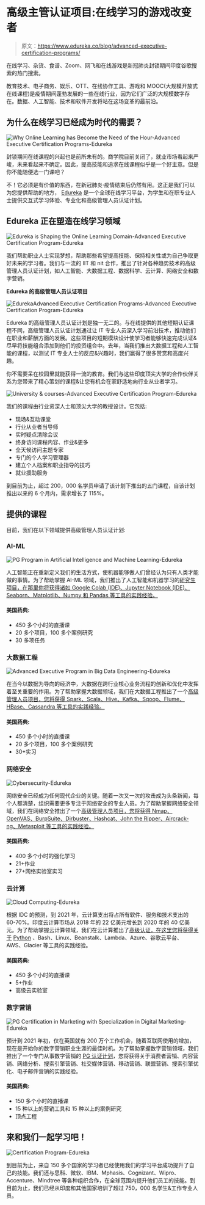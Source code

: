 # 高级主管认证项目:在线学习的游戏改变者

> 原文：<https://www.edureka.co/blog/advanced-executive-certification-programs/>

在线学习、杂货、食谱、Zoom、网飞和在线游戏是新冠肺炎封锁期间印度谷歌搜索的热门搜索。

教育技术、电子商务、娱乐、OTT、在线协作工具、游戏和 MOOC(大规模开放式在线课程)是疫情期间蓬勃发展的一些在线行业，因为它们广泛的大规模数字存在。数据、人工智能、技术和软件开发将站在这场变革的最前沿。

## 为什么在线学习已经成为时代的需要？

![Why Online Learning has Become the Need of the Hour-Advanced Executive Certification Programs-Edureka](img/46551d3babb048dffedd6b73600cca13.png)

封锁期间在线课程的兴起也是前所未有的。商学院目前关闭了，就业市场看起来严峻，未来看起来不确定。因此，提高技能和追求在线课程似乎是一个好主意。但是你不能随便选一门课吧？

不！它必须是有价值的东西，在新冠肺炎·疫情结束后仍然有用。这正是我们可以为您提供帮助的地方， [Edureka](https://www.edureka.co/) 是一个全球在线学习平台，为学生和在职专业人士提供交互式学习体验、专业化和高级管理人员认证计划。

## **Edureka 正在塑造在线学习领域**

![Edureka is Shaping the Online Learning Domain-Advanced Executive Certification Program-Edureka](img/a3397c81fced6b581a3ea970f10e1daf.png)

我们帮助职业人士实现梦想，帮助那些希望提高技能、保持相关性或为自己争取更好未来的学习者。我们与一流的 IIT 和 nit 合作，推出了针对各种趋势技术的高级管理人员认证计划，如人工智能、大数据工程、数据科学、云计算、网络安全和数字营销。

**Edureka 的高级管理人员认证项目**

![EdurekaAdvanced Executive Certification Programs-Advanced Executive Certification Program-Edureka](img/ab50fb5436624c81190a5bd441632ff8.png)

Edureka 的高级管理人员认证计划是独一无二的。与在线提供的其他短期认证课程不同，高级管理人员认证计划通过让 IT 专业人员深入学习前沿技术，推动他们在职业和薪酬方面的发展。这些项目的短期模块设计使学习者能够快速完成认证&尽早将技能组合添加到他们的投资组合中。去年，当我们推出大数据工程和人工智能的课程，以测试 IT 专业人士的反应&兴趣时，我们赢得了很多赞赏和高度兴趣。

你不需要呆在校园里就能获得一流的教育。我们与这些印度顶尖大学的合作伙伴关系为您带来了精心策划的课程&让您有机会在家舒适地向行业从业者学习。

![University & courses-Advanced Executive Certification Program-Edureka](img/e6b8d182348047a1245f5989a0aa595d.png)

我们的课程由行业资深人士和顶尖大学的教授设计。它包括:

*   现场&互动课堂
*   行业从业者当导师
*   实时疑点清除会议
*   终身访问课程内容、作业&更多
*   全天候访问主题专家
*   专门的个人学习管理器
*   建立个人档案和职业指导的技巧
*   就业援助服务

到目前为止，超过 200，000 名学员申请了该计划下推出的五门课程，自该计划推出以来的 6 个月内，需求增长了 115%。

## **提供的课程**

目前，我们在以下领域提供高级管理人员认证计划:

### **AI-ML**

![PG Program in Artificial Intelligence and Machine Learning-Edureka](img/554cfb7a6bffd28e5727fdb1433d8e68.png)

人工智能正在重新定义我们的生活方式，使机器能够做人们曾经认为只有人类才能做的事情。为了帮助掌握 AI-ML 领域，我们推出了人工智能和机器学习的[研究生项目，在那里你将获得诸如 Google Colab (IDE)、Jupyter Notebook (IDE)、Seaborn、Matplotlib、Numpy 和 Pandas 等工具的实践经验。](https://www.edureka.co/post-graduate/machine-learning-and-ai)

#### **美国药典:**

*   450 多个小时的直播课
*   20 多个项目，100 多个案例研究
*   30 多项任务

### **大数据工程**

![Advanced Executive Program in Big Data Engineering-Edureka](img/00d078968720961ffeccbd9441628530.png)

在当今以数据为导向的经济中，大数据在跨行业核心业务流程的创新和优化中发挥着至关重要的作用。为了帮助掌握大数据领域，我们在大数据工程推出了一个[高级管理人员项目，您将获得 Spark、Scala、Hive、Kafka、Sqoop、Flume、HBase、Cassandra 等工具的实践经验。](https://www.edureka.co/post-graduate/big-data-engineering)

#### **美国药典:**

*   450 多个小时的直播课
*   20 多个项目，100 多个案例研究
*   30+实习

### **网络安全**

![Cybersecurity-Edureka](img/28497092416d7b7d98aee4a068c6d89d.png)

网络安全已经成为任何现代企业的关键。随着一次又一次的攻击成为头条新闻，每个人都清楚，组织需要更多专注于网络安全的专业人员。为了帮助掌握网络安全领域，我们在网络安全推出了一个[高级管理人员项目，您将获得 Nmap、OpenVAS、BurpSuite、Dirbuster、Hashcat、John the Ripper、Aircrack-ng、Metasploit 等工具的实践经验。](https://www.edureka.co/post-graduate/cybersecurity)

#### **美国药典:**

*   400 多个小时的强化学习
*   21+作业
*   27+网络实验室实习

### **云计算**

![Cloud Computing-Edureka](img/e955290129bbec1a330317d7395926f9.png)

根据 IDC 的预测，到 2021 年，云计算支出将占所有软件、服务和技术支出的 60-70%。印度云计算市场从 2018 年的 22 亿美元增长到 2020 年的 40 亿美元。为了帮助掌握云计算领域，我们在云计算推出了[高级认证，在这里您将获得关于](https://www.edureka.co/post-graduate/advanced-cloud-computing-program) [Python](https://www.python.org/) 、Bash、Linux、Beanstalk、Lambda、Azure、谷歌云平台、AWS、Glacier 等工具的实践经验。

#### **美国药典:**

*   450 多个小时的直播课
*   5+作业
*   高级云实验室

### **数字营销**

![PG Certification in Marketing with Specialization in Digital Marketing-Edureka](img/617d2fc79bd9741b176a073c75cff94c.png)

预计到 2021 年初，仅在英国就有 200 万个工作机会，随着互联网使用的增加，现在是开始你的数字营销职业生涯的最佳时机。为了帮助掌握数字营销领域，我们推出了一个专门从事数字营销的 [PG 认证计划](https://www.edureka.co/post-graduate/digital-marketing-certification)，您将获得关于消费者营销、内容营销、网络分析、搜索引擎营销、社交媒体营销、移动营销、联盟营销、搜索引擎优化、电子邮件营销的实践经验。

#### **美国药典:**

*   150 多个小时的直播课
*   15 种以上的营销工具和 15 种以上的案例研究
*   顶点工程

## 来和我们一起学习吧！

![Certification Program-Edureka](img/80beb8e333b5e3059298fea188dc3305.png)

到目前为止，来自 150 多个国家的学习者已经使用我们的学习平台成功提升了自己的技能。我们还与思科、微软、IBM、Mphasis、Cognizant、Wipro、Accenture、Mindtree 等各种组织合作，在全球范围内提升他们员工的技能。到目前为止，我们已经从印度和其他国家培训了超过 750，000 名学生&工作专业人员。